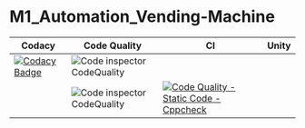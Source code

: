 # M1_Automation_Vending-Machine

Codacy | Code Quality | CI | Unity
------|----------|-------|--------------
|[![Codacy Badge](https://app.codacy.com/project/badge/Grade/a6ab2d00afdb467a935ecc21694d0023)](https://www.codacy.com/gh/Yazhlhub/M1_Automation_Vending-Machine/dashboard?utm_source=github.com&amp;utm_medium=referral&amp;utm_content=Yazhlhub/M1_Automation_Vending-Machine&amp;utm_campaign=Badge_Grade)| ![Code inspector CodeQuality](https://api.codiga.io/project/29948/score/svg)
||![Code inspector CodeQuality](https://api.codiga.io/project/29948/status/svg)|[![Code Quality - Static Code - Cppcheck](https://github.com/Yazhlhub/M1_Automation_Vending-Machine/actions/workflows/check.yml/badge.svg)](https://github.com/Yazhlhub/M1_Automation_Vending-Machine/actions/workflows/check.yml)


